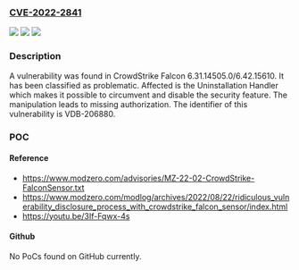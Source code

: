 ### [CVE-2022-2841](https://cve.mitre.org/cgi-bin/cvename.cgi?name=CVE-2022-2841)
![](https://img.shields.io/static/v1?label=Product&message=Falcon&color=blue)
![](https://img.shields.io/static/v1?label=Version&message=n%2Fa&color=blue)
![](https://img.shields.io/static/v1?label=Vulnerability&message=CWE-862%20Missing%20Authorization&color=brighgreen)

### Description

A vulnerability was found in CrowdStrike Falcon 6.31.14505.0/6.42.15610. It has been classified as problematic. Affected is the Uninstallation Handler which makes it possible to circumvent and disable the security feature. The manipulation leads to missing authorization. The identifier of this vulnerability is VDB-206880.

### POC

#### Reference
- https://www.modzero.com/advisories/MZ-22-02-CrowdStrike-FalconSensor.txt
- https://www.modzero.com/modlog/archives/2022/08/22/ridiculous_vulnerability_disclosure_process_with_crowdstrike_falcon_sensor/index.html
- https://youtu.be/3If-Fqwx-4s

#### Github
No PoCs found on GitHub currently.

